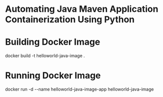 # Automating Java Maven Application Containerization Using Python

# Building Docker Image
docker build -t helloworld-java-image .

# Running Docker Image
docker run -d --name helloworld-java-image-app helloworld-java-image
